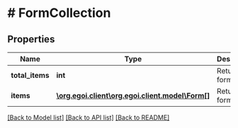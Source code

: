 # # FormCollection

## Properties

Name | Type | Description | Notes
------------ | ------------- | ------------- | -------------
**total_items** | **int** | Returned forms | [optional] 
**items** | [**\org.egoi.client\org.egoi.client.model\Form[]**](Form.md) | Returned forms | [optional] 

[[Back to Model list]](../../README.md#documentation-for-models) [[Back to API list]](../../README.md#documentation-for-api-endpoints) [[Back to README]](../../README.md)


